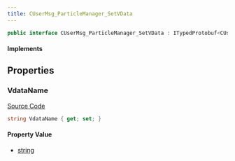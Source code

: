 ```yaml
---
title: CUserMsg_ParticleManager_SetVData
---
```


```csharp
public interface CUserMsg_ParticleManager_SetVData : ITypedProtobuf<CUserMsg_ParticleManager_SetVData>, INativeHandle
```

#### Implements

## Properties

### VdataName

[Source Code](https://github.com/swiftly-solution/swiftlys2/blob/beta/managed/src/SwiftlyS2.Generated/Protobufs/Interfaces/CUserMsg_ParticleManager_SetVData.cs#L13)

```csharp
string VdataName { get; set; }
```

#### Property Value

- [string](https://learn.microsoft.com/dotnet/api/system.string)

